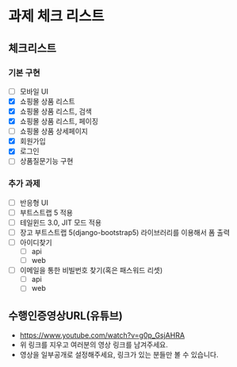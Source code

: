 # 과제 체크 리스트

## 체크리스트

### 기본 구현
- [ ] 모바일 UI
- [x] 쇼핑몰 상품 리스트
- [x] 쇼핑몰 상품 리스트, 검색
- [x] 쇼핑몰 상품 리스트, 페이징
- [ ] 쇼핑몰 상품 상세페이지
- [x] 회원가입
- [x] 로그인
- [ ] 상품질문기능 구현

### 추가 과제
- [ ] 반응형 UI
- [ ] 부트스트랩 5 적용
- [ ] 테일윈드 3.0, JIT 모드 적용
- [ ] 장고 부트스트랩 5(django-bootstrap5) 라이브러리를 이용해서 폼 출력
- [ ] 아이디찾기
    - [ ] api
    - [ ] web
- [ ] 이메일을 통한 비빌번호 찾기(혹은 패스워드 리셋)
    - [ ] api
    - [ ] web
  
## 수행인증영상URL(유튜브)

- https://www.youtube.com/watch?v=g0p_GsjAHRA
- 위 링크를 지우고 여러분의 영상 링크를 남겨주세요.
- 영상을 일부공개로 설정해주세요, 링크가 있는 분들만 볼 수 있습니다.
